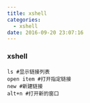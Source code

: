 ```yaml
---
title: xshell
categories:
  - xshell
date: 2016-09-20 23:07:16
---
```


### xshell

	ls #显示链接列表
	open item #打开指定链接
	new #新建链接
	alt+n #打开新的窗口
	
	